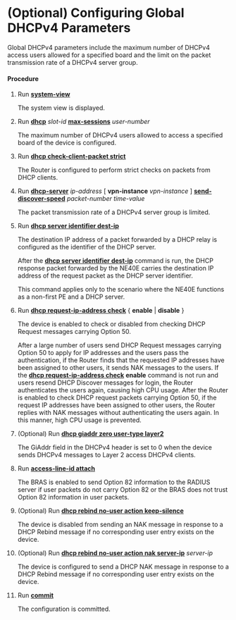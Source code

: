 (Optional) Configuring Global DHCPv4 Parameters
===============================================

Global DHCPv4 parameters include the maximum number of DHCPv4 access users allowed for a specified board and the limit on the packet transmission rate of a DHCPv4 server group.

#### Procedure

1. Run [**system-view**](cmdqueryname=system-view)
   
   
   
   The system view is displayed.
2. Run [**dhcp**](cmdqueryname=dhcp) *slot-id* [**max-sessions**](cmdqueryname=max-sessions) *user-number*
   
   
   
   The maximum number of DHCPv4 users allowed to access a specified board of the device is configured.
3. Run [**dhcp check-client-packet strict**](cmdqueryname=dhcp+check-client-packet+strict)
   
   
   
   The Router is configured to perform strict checks on packets from DHCP clients.
4. Run [**dhcp-server**](cmdqueryname=dhcp-server) *ip-address* [ **vpn-instance** *vpn-instance* ] [**send-discover-speed**](cmdqueryname=send-discover-speed) *packet-number time-value*
   
   
   
   The packet transmission rate of a DHCPv4 server group is limited.
5. Run [**dhcp server identifier dest-ip**](cmdqueryname=dhcp+server+identifier+dest-ip)
   
   
   
   The destination IP address of a packet forwarded by a DHCP relay is configured as the identifier of the DHCP server.
   
   
   
   After the [**dhcp server identifier dest-ip**](cmdqueryname=dhcp+server+identifier+dest-ip) command is run, the DHCP response packet forwarded by the NE40E carries the destination IP address of the request packet as the DHCP server identifier.
   
   This command applies only to the scenario where the NE40E functions as a non-first PE and a DHCP server.
6. Run [**dhcp request-ip-address check**](cmdqueryname=dhcp+request-ip-address+check) { **enable** | **disable** }
   
   
   
   The device is enabled to check or disabled from checking DHCP Request messages carrying Option 50.
   
   
   
   After a large number of users send DHCP Request messages carrying Option 50 to apply for IP addresses and the users pass the authentication, if the Router finds that the requested IP addresses have been assigned to other users, it sends NAK messages to the users. If the [**dhcp request-ip-address check**](cmdqueryname=dhcp+request-ip-address+check) **enable** command is not run and users resend DHCP Discover messages for login, the Router authenticates the users again, causing high CPU usage. After the Router is enabled to check DHCP request packets carrying Option 50, if the request IP addresses have been assigned to other users, the Router replies with NAK messages without authenticating the users again. In this manner, high CPU usage is prevented.
7. (Optional) Run [**dhcp giaddr zero user-type layer2**](cmdqueryname=dhcp+giaddr+zero+user-type+layer2)
   
   
   
   The GiAddr field in the DHCPv4 header is set to 0 when the device sends DHCPv4 messages to Layer 2 access DHCPv4 clients.
8. Run [**access-line-id attach**](cmdqueryname=access-line-id+attach)
   
   
   
   The BRAS is enabled to send Option 82 information to the RADIUS server if user packets do not carry Option 82 or the BRAS does not trust Option 82 information in user packets.
9. (Optional) Run [**dhcp rebind no-user action keep-silence**](cmdqueryname=dhcp+rebind+no-user+action+keep-silence)
   
   
   
   The device is disabled from sending an NAK message in response to a DHCP Rebind message if no corresponding user entry exists on the device.
10. (Optional) Run [**dhcp rebind no-user action nak server-ip**](cmdqueryname=dhcp+rebind+no-user+action+nak+server-ip) *server-ip*
    
    
    
    The device is configured to send a DHCP NAK message in response to a DHCP Rebind message if no corresponding user entry exists on the device.
11. Run [**commit**](cmdqueryname=commit)
    
    
    
    The configuration is committed.